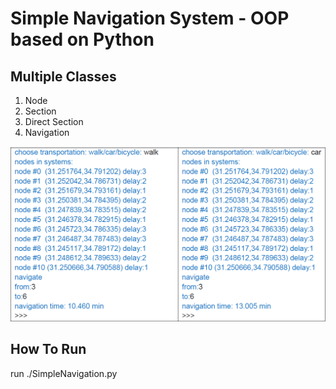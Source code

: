 # Simple Navigation System - OOP based on Python
## Multiple Classes
1. Node <br>
2. Section <br>
3. Direct Section <br>
4. Navigation <br>

![alt tag](https://github.com/orel1212/Portfolio/blob/main/General%20-%20programming%20languages/Python/SimpleNavigation/%E2%80%8F%E2%80%8Fexamples.PNG)

## How To Run
run ./SimpleNavigation.py <br>
